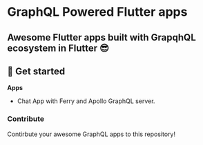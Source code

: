 # GraphQL Powered Flutter apps

## Awesome Flutter apps built with GrapqhQL ecosystem in Flutter 😎

## 🚀 Get started

**Apps**

- Chat App with Ferry and Apollo GraphQL server.

### Contribute

Contirbute your awesome GraphQL apps to this repository!
